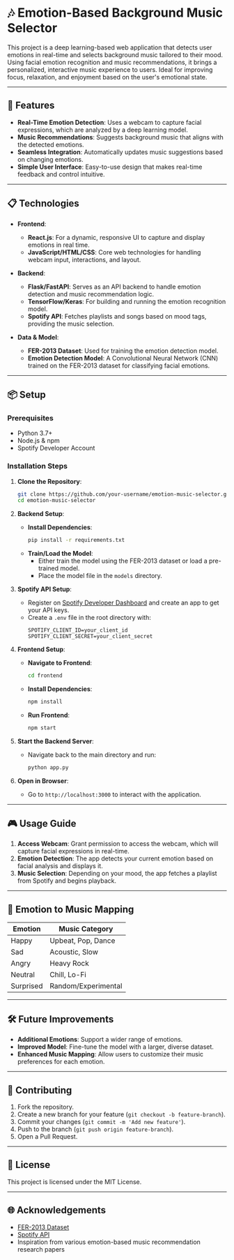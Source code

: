 # 🎶 Emotion-Based Background Music Selector

This project is a deep learning-based web application that detects user emotions in real-time and selects background music tailored to their mood. Using facial emotion recognition and music recommendations, it brings a personalized, interactive music experience to users. Ideal for improving focus, relaxation, and enjoyment based on the user's emotional state.

---

## 🔗 Features
- **Real-Time Emotion Detection**: Uses a webcam to capture facial expressions, which are analyzed by a deep learning model.
- **Music Recommendations**: Suggests background music that aligns with the detected emotions.
- **Seamless Integration**: Automatically updates music suggestions based on changing emotions.
- **Simple User Interface**: Easy-to-use design that makes real-time feedback and control intuitive.

---

## 📋 Technologies

- **Frontend**:
  - **React.js**: For a dynamic, responsive UI to capture and display emotions in real time.
  - **JavaScript/HTML/CSS**: Core web technologies for handling webcam input, interactions, and layout.
  
- **Backend**:
  - **Flask/FastAPI**: Serves as an API backend to handle emotion detection and music recommendation logic.
  - **TensorFlow/Keras**: For building and running the emotion recognition model.
  - **Spotify API**: Fetches playlists and songs based on mood tags, providing the music selection.

- **Data & Model**:
  - **FER-2013 Dataset**: Used for training the emotion detection model.
  - **Emotion Detection Model**: A Convolutional Neural Network (CNN) trained on the FER-2013 dataset for classifying facial emotions.

---

## 📦 Setup

### Prerequisites
- Python 3.7+
- Node.js & npm
- Spotify Developer Account

### Installation Steps

1. **Clone the Repository**:
   ```bash
   git clone https://github.com/your-username/emotion-music-selector.git
   cd emotion-music-selector
   ```

2. **Backend Setup**:
   - **Install Dependencies**:
     ```bash
     pip install -r requirements.txt
     ```
   - **Train/Load the Model**:
     - Either train the model using the FER-2013 dataset or load a pre-trained model.
     - Place the model file in the `models` directory.

3. **Spotify API Setup**:
   - Register on [Spotify Developer Dashboard](https://developer.spotify.com/dashboard/applications) and create an app to get your API keys.
   - Create a `.env` file in the root directory with:
     ```
     SPOTIFY_CLIENT_ID=your_client_id
     SPOTIFY_CLIENT_SECRET=your_client_secret
     ```

4. **Frontend Setup**:
   - **Navigate to Frontend**:
     ```bash
     cd frontend
     ```
   - **Install Dependencies**:
     ```bash
     npm install
     ```
   - **Run Frontend**:
     ```bash
     npm start
     ```

5. **Start the Backend Server**:
   - Navigate back to the main directory and run:
     ```bash
     python app.py
     ```

6. **Open in Browser**:
   - Go to `http://localhost:3000` to interact with the application.

---

## 🎮 Usage Guide

1. **Access Webcam**: Grant permission to access the webcam, which will capture facial expressions in real-time.
2. **Emotion Detection**: The app detects your current emotion based on facial analysis and displays it.
3. **Music Selection**: Depending on your mood, the app fetches a playlist from Spotify and begins playback.

---

## 🎨 Emotion to Music Mapping

| Emotion       | Music Category     |
|---------------|--------------------|
| Happy         | Upbeat, Pop, Dance |
| Sad           | Acoustic, Slow     |
| Angry         | Heavy Rock         |
| Neutral       | Chill, Lo-Fi       |
| Surprised     | Random/Experimental|

---

## 🛠️ Future Improvements

- **Additional Emotions**: Support a wider range of emotions.
- **Improved Model**: Fine-tune the model with a larger, diverse dataset.
- **Enhanced Music Mapping**: Allow users to customize their music preferences for each emotion.

---

## 🤝 Contributing

1. Fork the repository.
2. Create a new branch for your feature (`git checkout -b feature-branch`).
3. Commit your changes (`git commit -m 'Add new feature'`).
4. Push to the branch (`git push origin feature-branch`).
5. Open a Pull Request.

---

## 📄 License
This project is licensed under the MIT License.

---

## 🌐 Acknowledgements

- [FER-2013 Dataset](https://www.kaggle.com/datasets/msambare/fer2013)
- [Spotify API](https://developer.spotify.com/documentation/web-api/)
- Inspiration from various emotion-based music recommendation research papers
